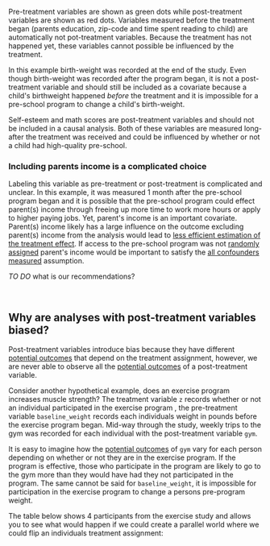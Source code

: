 
Pre-treatment variables are shown as green dots while post-treatment variables are shown as red dots. Variables measured before the treatment began (parents education, zip-code and time spent reading to child) are automatically not pot-treatment variables. Because the treatment has not happened yet, these variables cannot possible be influenced by the treatment. 

In this example birth-weight was recorded at the end of the study. Even though birth-weight was recorded after the program began, it is not a post-treatment variable and should still be included as a covariate because a child's birthweight happened *before* the treatment and it is impossible for a pre-school program to change a child's birth-weight. 

Self-esteem and math scores are post-treatment variables and should not be included in a causal analysis. Both of these variables are measured long-after the treatment was received and could be influenced by whether or not a child had high-quality pre-school. 

### Including parents income is a  complicated choice

Labeling this variable as pre-treatment or post-treatment is complicated and unclear. In this example, it was measured 1 month after the pre-school program began and it is possible that the pre-school program could effect parent(s) income through freeing up more time to work more hours or apply to higher paying jobs. Yet, parent's income is an important covariate. Parent(s) income likely has a large influence on the outcome excluding parent(s) income from the analysis would lead to [less efficient estimation of the treatment effect](). If access to the pre-school program was not [randomly assigned]() parent's income would be important to satisfy the [all confounders measured]() assumption.

*TO DO* what is our recommendations? 

<br>

## Why are analyses with post-treatment variables biased?

Post-treatment variables introduce bias because they have different [potential outcomes]() that depend on the treatment assignment, however, we are never able to observe all the [potential outcomes]() of a post-treatment variable. 

Consider another hypothetical example, does an exercise program increases muscle strength? The treatment variable `z` records whether or not an individual participated in the exercise program , the pre-treatment variable `baseline_weight` records each individuals weight in pounds before the exercise program began. Mid-way through the study, weekly trips to the gym was recorded for each individual with the post-treatment variable `gym`. 

It is easy to imagine how the [potential outcomes]() of `gym` vary for each person depending on whether or not they are in the exercise program. If the program is effective, those who participate in the program are likely to go to the gym more than they would have had they not participated in the program. The same cannot be said for `baseline_weight`, it is impossible for participation in the exercise program to change a persons pre-program weight. 

The table below shows 4 participants from the exercise study and allows you to see what would happen if we could create a parallel world where we could flip an individuals treatment assignment:
